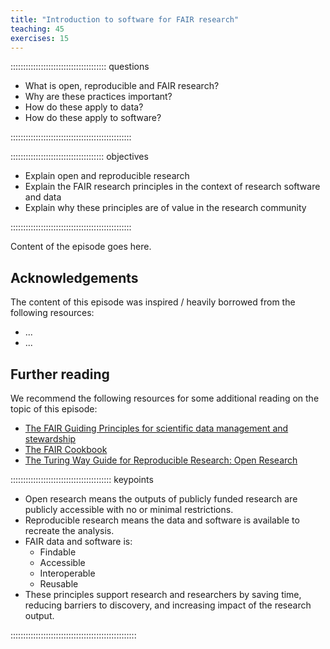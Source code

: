 ```yaml
---
title: "Introduction to software for FAIR research"
teaching: 45
exercises: 15
---
```


:::::::::::::::::::::::::::::::::::::: questions 

- What is open, reproducible and FAIR research?
- Why are these practices important?
- How do these apply to data?
- How do these apply to software?

::::::::::::::::::::::::::::::::::::::::::::::::

::::::::::::::::::::::::::::::::::::: objectives

- Explain open and reproducible research
- Explain the FAIR research principles in the context of research software and data
- Explain why these principles are of value in the research community 

::::::::::::::::::::::::::::::::::::::::::::::::


Content of the episode goes here.


## Acknowledgements

The content of this episode was inspired / heavily borrowed from the following resources:

- ...
- ...

## Further reading

We recommend the following resources for some additional reading on the topic of this episode:

- [The FAIR Guiding Principles for scientific data management and stewardship](https://www.nature.com/articles/sdata201618)
- [The FAIR Cookbook](https://faircookbook.elixir-europe.org/content/home.html)
- [The Turing Way Guide for Reproducible Research: Open Research](https://the-turing-way.netlify.app/reproducible-research/open)



:::::::::::::::::::::::::::::::::::::::: keypoints

- Open research means the outputs of publicly funded research are publicly accessible with no or minimal restrictions.
- Reproducible research means the data and software is available to recreate the analysis.
- FAIR data and software is:
  - Findable
  - Accessible
  - Interoperable
  - Reusable
- These principles support research and researchers by saving time, reducing barriers to discovery, and increasing impact of the research output.


::::::::::::::::::::::::::::::::::::::::::::::::::
